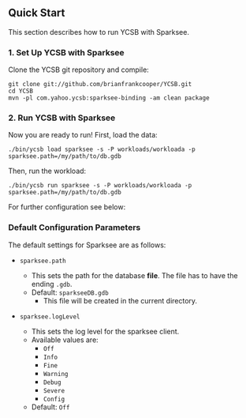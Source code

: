 <!--
Copyright (c) 2018 YCSB contributors. All rights reserved.

Licensed under the Apache License, Version 2.0 (the "License"); you
may not use this file except in compliance with the License. You
may obtain a copy of the License at

http://www.apache.org/licenses/LICENSE-2.0

Unless required by applicable law or agreed to in writing, software
distributed under the License is distributed on an "AS IS" BASIS,
WITHOUT WARRANTIES OR CONDITIONS OF ANY KIND, either express or
implied. See the License for the specific language governing
permissions and limitations under the License. See accompanying
LICENSE file.
-->

## Quick Start

This section describes how to run YCSB with Sparksee. 

### 1. Set Up YCSB with Sparksee

Clone the YCSB git repository and compile:

    git clone git://github.com/brianfrankcooper/YCSB.git
    cd YCSB
    mvn -pl com.yahoo.ycsb:sparksee-binding -am clean package

### 2. Run YCSB with Sparksee
    
Now you are ready to run! First, load the data:

    ./bin/ycsb load sparksee -s -P workloads/workloada -p sparksee.path=/my/path/to/db.gdb

Then, run the workload:

    ./bin/ycsb run sparksee -s -P workloads/workloada -p sparksee.path=/my/path/to/db.gdb

For further configuration see below: 

### Default Configuration Parameters
The default settings for Sparksee are as follows:
	
- `sparksee.path`
  - This sets the path for the database **file**. The file has to have the ending `.gdb`.
  - Default: `sparkseeDB.gdb`
    - This file will be created in the current directory.

- `sparksee.logLevel`
  - This sets the log level for the sparksee client.
  - Available values are:
    - `Off`
    - `Info`
    - `Fine`
    - `Warning`
    - `Debug`
    - `Severe`
    - `Config`
  - Default: `Off`